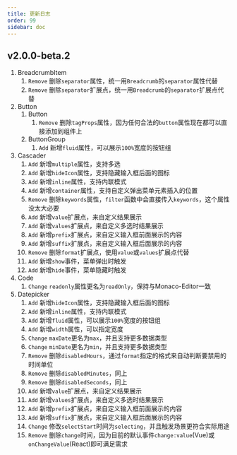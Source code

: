 ```yaml
---
title: 更新日志
order: 99
sidebar: doc
---
```


## v2.0.0-beta.2

1. BreadcrumbItem
    1. `Remove` 删除`separator`属性，统一用`Breadcrumb`的`separator`属性代替 
    2. `Remove` 删除`separator`扩展点，统一用`Breadcrumb`的`separator`扩展点代替
2. Button
    1. Button
        1. `Remove` 删除`tagProps`属性，因为任何合法的`button`属性现在都可以直接添加到组件上
    2. ButtonGroup
        1. `Add` 新增`fluid`属性，可以展示`100%`宽度的按钮组
3. Cascader
    1. `Add` 新增`multiple`属性，支持多选
    2. `Add` 新增`hideIcon`属性，支持隐藏输入框后面的图标
    3. `Add` 新增`inline`属性，支持内联模式
    4. `Add` 新增`container`属性，支持自定义弹出菜单元素插入的位置
    5. `Remove` 删除`keywords`属性，`filter`函数中会直接传入`keywords`，这个属性没太大必要
    6. `Add` 新增`value`扩展点，来自定义结果展示
    7. `Add` 新增`values`扩展点，来自定义多选时结果展示
    8. `Add` 新增`prefix`扩展点，来自定义输入框前面展示的内容
    9. `Add` 新增`suffix`扩展点，来自定义输入框后面展示的内容
    10. `Remove` 删除`format`扩展点，使用`value`或`values`扩展点代替
    11. `Add` 新增`show`事件，菜单弹出时触发
    12. `Add` 新增`hide`事件，菜单隐藏时触发
4. Code
    1. `Change` `readonly`属性更名为`readOnly`，保持与Monaco-Editor一致
5. Datepicker
    1. `Add` 新增`hideIcon`属性，支持隐藏输入框后面的图标
    2. `Add` 新增`inline`属性，支持内联模式
    3. `Add` 新增`fluid`属性，可以展示`100%`宽度的按钮组
    4. `Add` 新增`width`属性，可以指定宽度
    5. `Change` `maxDate`更名为`max`，并且支持更多数据类型
    6. `Change` `minDate`更名为`min`，并且支持更多数据类型
    6. `Remove` 删除`disabledHours`，通过`format`指定的格式来自动判断要禁用的时间单位
    7. `Remove` 删除`disabledMinutes`，同上
    8. `Remove` 删除`disabledSeconds`，同上
    9. `Add` 新增`value`扩展点，来自定义结果展示
    10. `Add` 新增`values`扩展点，来自定义多选时结果展示
    11. `Add` 新增`prefix`扩展点，来自定义输入框前面展示的内容
    12. `Add` 新增`suffix`扩展点，来自定义输入框后面展示的内容
    13. `Change` 修改`selectStart`时间为`selecting`，并且触发场景更符合实际用途
    14. `Remove` 删除`change`时间，因为目前的默认事件`change:value`(Vue)或`onChangeValue`(React)即可满足需求

